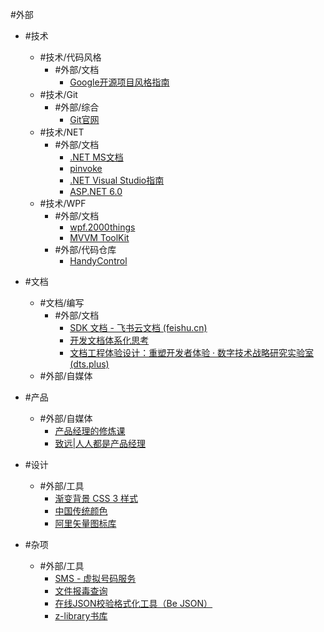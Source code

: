 #外部   

- #技术
	- #技术/代码风格 
		- #外部/文档 
			- [Google开源项目风格指南](https://zh-google-styleguide.readthedocs.io/en/latest/)
	- #技术/Git 
		- #外部/综合 
			- [Git官网](https://git-scm.com/)
	- #技术/NET 
		- #外部/文档 
			- [.NET MS文档](https://learn.microsoft.com/zh-cn/dotnet/)
			-  [pinvoke](https://www.pinvoke.net/)
			-  [.NET Visual Studio指南](https://learn.microsoft.com/zh-cn/visualstudio/ide/csharp-developer-productivity?utm_source=VisualStudio&utm_medium=aspnet-getstarted&utm_campaign=VisualStudio&view=vs-2022)
			- [ASP.NET 6.0](https://learn.microsoft.com/zh-cn/aspnet/core/?view=aspnetcore-6.0)
	- #技术/WPF 
		- #外部/文档 
			- [wpf.2000things](https://wpf.2000things.com/)
			- [MVVM ToolKit](https://learn.microsoft.com/en-us/dotnet/communitytoolkit/mvvm/)
		- #外部/代码仓库 
			- [HandyControl](https://github.com/HandyOrg/HandyControl)
	
- #文档 
	- #文档/编写 
		- #外部/文档 
			- [SDK 文档 - 飞书云文档 (feishu.cn)](https://www.feishu.cn/docx/doxcnstaLb7AqmE6UVMF31l4e4b)
			- [开发文档体系化思考](https://cloud.tencent.com/developer/article/1644627)
			- [文档工程体验设计：重塑开发者体验 · 数字技术战略研究实验室 (dts.plus)](https://dts.plus/documentation-engineering-experience-design/)
	- #外部/自媒体
	
- #产品 
	- #外部/自媒体 
		- [产品经理的修炼课](https://www.zhihu.com/column/c_217581168)
		- [致远|人人都是产品经理](https://learn.microsoft.com/zh-cn/dotnet/)
	
- #设计 
	- #外部/工具 
		- [渐变背景 CSS 3 样式](http://color.oulu.me/)
		- [中国传统颜色](http://zhongguose.com/)
		- [阿里矢量图标库](https://www.iconfont.cn/)
	
- #杂项
	- #外部/工具 
		- [SMS - 虚拟号码服务](https://sms-activate.org/cn)
		- [文件报毒查询](https://www.virustotal.com)
		- [在线JSON校验格式化工具（Be JSON）](https://www.bejson.com/)
		- [z-library书库](https://singlelogin.re/)